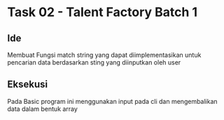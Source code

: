 # Task 02 - Talent Factory Batch 1

## Ide
Membuat Fungsi match string yang dapat diimplementasikan untuk  pencarian data berdasarkan sting yang diinputkan oleh user

## Eksekusi
Pada Basic program ini menggunakan input pada cli dan mengembalikan data dalam bentuk array
